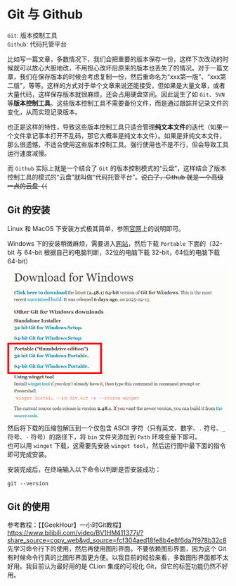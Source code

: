 # Git 与 Github

`Git`: 版本控制工具<br>
`Github`: 代码托管平台

比如写一篇文章，多数情况下，我们会把重要的版本保存一份，这样下次改动的时候就可以放心大胆地改，不用担心改坏后原来的版本也丢失了的情况。对于一篇文章，我们在保存版本的时候会考虑复制一份，然后重命名为“xxx第一版”、“xxx第二版”，等等。这样的方式对于单个文章来说还能接受，但如果是大量文章，或者大量代码，这样保存版本就很麻烦，还会占用硬盘空间。因此诞生了如 `Git`、`SVN` 等**版本控制工具**。这些版本控制工具不需要备份文件，而是通过跟踪并记录文件的变化，从而实现记录版本。

也正是这样的特性，导致这些版本控制工具只适合管理**纯文本文件**的迭代（如果一个文件拿记事本打开不乱码，那它大概率是纯文本文件）。如果是非纯文本文件，那么很遗憾，不适合使用这些版本控制工具。强行使用也不是不行，但会导致工具运行速度减慢。

而 `Github` 实际上就是一个结合了 `Git` 的版本控制模式的“云盘”，这样结合了版本控制工具的模式的“云盘”就叫做“代码托管平台”。~~说白了，Github 就是一个高级一点的云盘（（~~

## Git 的安装

Linux 和 MacOS 下安装方式极其简单，参照[官网](https://git-scm.com/book/zh/v2/%E8%B5%B7%E6%AD%A5-%E5%AE%89%E8%A3%85-Git)上的说明即可。

Windows 下的安装稍微麻烦，需要进入[网站](https://git-scm.com/downloads/win)，然后下载 `Portable` 下面的（32-bit 与 64-bit 根据自己的电脑判断，32位的电脑下载 32-bit，64位的电脑下载 64-bit）<br>
![windows-git-install.jpg](./_assets/windows-git-install.jpg)<br>
然后将下载的压缩包解压到一个仅包含 ASCII 字符（只有英文、数字、`.` 符号、`_` 符号、`-` 符号）的路径下，将 `bin` 文件夹添加到 `Path` 环境变量下即可。<br>
也可以用 `winget` 下载，这需要先安装 `winget tool`，然后运行图中最下面的指令即可完成安装。

安装完成后，在终端输入以下命令以判断是否安装成功：
```Shell
git --version
```

## Git 的使用

参考教程：【【GeekHour】一小时Git教程】https://www.bilibili.com/video/BV1HM411377j/?share_source=copy_web&vd_source=fcf304aed18fe8b4e8f6da7f978b32c8<br>
先学习命令行下的使用，然后再使用图形界面。不要依赖图形界面，因为这个 Git 有时候命令行真的比图形界面更方便。以我目前的经验来看，多数图形界面都不太好用。我目前认为最好用的是 CLion 集成的可视化 Git，但它的标签功能仍然不好用。
